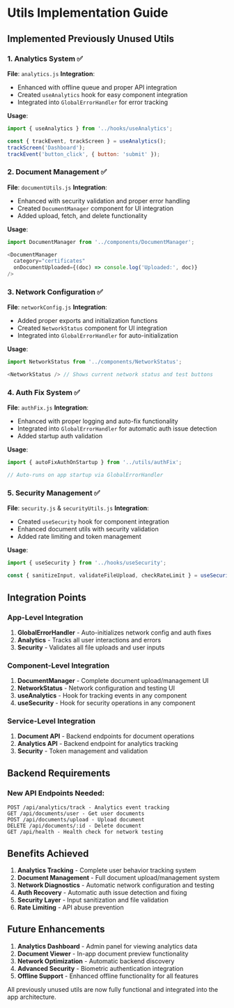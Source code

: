 # Utils Implementation Guide

## Implemented Previously Unused Utils

### 1. Analytics System ✅
**File**: `analytics.js`
**Integration**: 
- Enhanced with offline queue and proper API integration
- Created `useAnalytics` hook for easy component integration
- Integrated into `GlobalErrorHandler` for error tracking

**Usage**:
```javascript
import { useAnalytics } from '../hooks/useAnalytics';

const { trackEvent, trackScreen } = useAnalytics();
trackScreen('Dashboard');
trackEvent('button_click', { button: 'submit' });
```

### 2. Document Management ✅
**File**: `documentUtils.js`
**Integration**:
- Enhanced with security validation and proper error handling
- Created `DocumentManager` component for UI integration
- Added upload, fetch, and delete functionality

**Usage**:
```javascript
import DocumentManager from '../components/DocumentManager';

<DocumentManager 
  category="certificates" 
  onDocumentUploaded={(doc) => console.log('Uploaded:', doc)} 
/>
```

### 3. Network Configuration ✅
**File**: `networkConfig.js`
**Integration**:
- Added proper exports and initialization functions
- Created `NetworkStatus` component for UI integration
- Integrated into `GlobalErrorHandler` for auto-initialization

**Usage**:
```javascript
import NetworkStatus from '../components/NetworkStatus';

<NetworkStatus /> // Shows current network status and test buttons
```

### 4. Auth Fix System ✅
**File**: `authFix.js`
**Integration**:
- Enhanced with proper logging and auto-fix functionality
- Integrated into `GlobalErrorHandler` for automatic auth issue detection
- Added startup auth validation

**Usage**:
```javascript
import { autoFixAuthOnStartup } from '../utils/authFix';

// Auto-runs on app startup via GlobalErrorHandler
```

### 5. Security Management ✅
**File**: `security.js` & `securityUtils.js`
**Integration**:
- Created `useSecurity` hook for component integration
- Enhanced document utils with security validation
- Added rate limiting and token management

**Usage**:
```javascript
import { useSecurity } from '../hooks/useSecurity';

const { sanitizeInput, validateFileUpload, checkRateLimit } = useSecurity();
```

## Integration Points

### App-Level Integration
1. **GlobalErrorHandler** - Auto-initializes network config and auth fixes
2. **Analytics** - Tracks all user interactions and errors
3. **Security** - Validates all file uploads and user inputs

### Component-Level Integration
1. **DocumentManager** - Complete document upload/management UI
2. **NetworkStatus** - Network configuration and testing UI
3. **useAnalytics** - Hook for tracking events in any component
4. **useSecurity** - Hook for security operations in any component

### Service-Level Integration
1. **Document API** - Backend endpoints for document operations
2. **Analytics API** - Backend endpoint for analytics tracking
3. **Security** - Token management and validation

## Backend Requirements

### New API Endpoints Needed:
```
POST /api/analytics/track - Analytics event tracking
GET /api/documents/user - Get user documents
POST /api/documents/upload - Upload document
DELETE /api/documents/:id - Delete document
GET /api/health - Health check for network testing
```

## Benefits Achieved

1. **Analytics Tracking** - Complete user behavior tracking system
2. **Document Management** - Full document upload/management system
3. **Network Diagnostics** - Automatic network configuration and testing
4. **Auth Recovery** - Automatic auth issue detection and fixing
5. **Security Layer** - Input sanitization and file validation
6. **Rate Limiting** - API abuse prevention

## Future Enhancements

1. **Analytics Dashboard** - Admin panel for viewing analytics data
2. **Document Viewer** - In-app document preview functionality
3. **Network Optimization** - Automatic backend discovery
4. **Advanced Security** - Biometric authentication integration
5. **Offline Support** - Enhanced offline functionality for all features

All previously unused utils are now fully functional and integrated into the app architecture.
